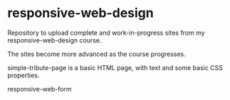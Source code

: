 # responsive-web-design
Repository to upload complete and work-in-progress sites from my responsive-web-design course.

The sites become more advanced as the course progresses.

simple-tribute-page is a basic HTML page, with text and some basic CSS properties.

responsive-web-form
